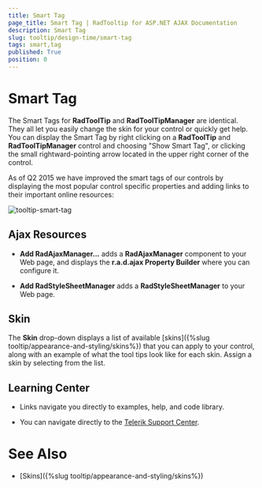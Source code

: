 ```yaml
---
title: Smart Tag
page_title: Smart Tag | RadTooltip for ASP.NET AJAX Documentation
description: Smart Tag
slug: tooltip/design-time/smart-tag
tags: smart,tag
published: True
position: 0
---
```


# Smart Tag



The Smart Tags for **RadToolTip** and **RadToolTipManager** are identical. They all let you easily change the skin for your control or quickly get help. You can display the Smart Tag by right clicking on a **RadToolTip** and **RadToolTipManager** control and choosing "Show Smart Tag", or clicking the small rightward-pointing arrow located in the upper right corner of the control.

As of Q2 2015 we have improved the smart tags of our controls by displaying the most popular control specific properties and adding links to their important online resources:

![tooltip-smart-tag](images/tooltip-smart-tag.png)

## Ajax Resources

* **Add RadAjaxManager...** adds a **RadAjaxManager** component to your Web page, and displays the **r.a.d.ajax Property Builder** where you can configure it.

* **Add RadStyleSheetManager** adds a **RadStyleSheetManager** to your Web page.

## Skin

The **Skin** drop-down displays a list of available [skins]({%slug tooltip/appearance-and-styling/skins%}) that you can apply to your control, along with an example of what the tool tips look like for each skin. Assign a skin by selecting from the list.

## Learning Center

* Links navigate you directly to examples, help, and code library.

* You can navigate directly to the [Telerik Support Center](https://www.telerik.com/support/home.aspx).

# See Also

 * [Skins]({%slug tooltip/appearance-and-styling/skins%})
